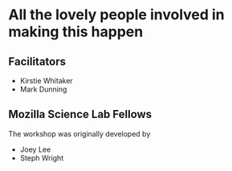 # All the lovely people involved in making this happen

## Facilitators

* Kirstie Whitaker
* Mark Dunning

## Mozilla Science Lab Fellows

The workshop was originally developed by 

* Joey Lee
* Steph Wright
